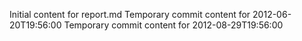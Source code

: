 Initial content for report.md
Temporary commit content for 2012-06-20T19:56:00
Temporary commit content for 2012-08-29T19:56:00
